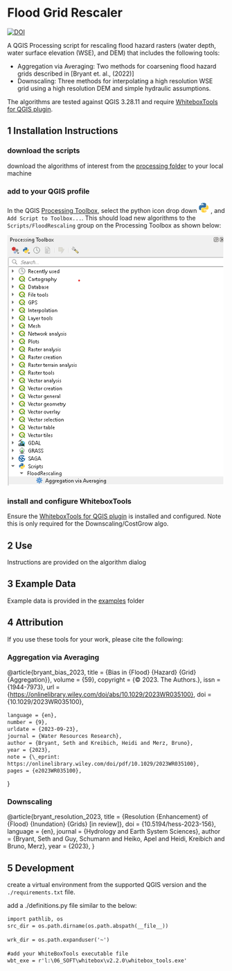 # Flood Grid Rescaler

[![DOI](https://zenodo.org/badge/547351392.svg)](https://zenodo.org/badge/latestdoi/547351392)

A QGIS Processing script for rescaling flood hazard rasters (water depth, water surface elevation (WSE), and DEM) that includes the following tools:
- Aggregation via Averaging: Two methods for coarsening flood hazard grids described in [Bryant et. al., (2022)]
- Downscaling: Three methods for interpolating a high resolution WSE grid using a high resolution DEM and simple hydraulic assumptions.

The algorithms are tested against QGIS 3.28.11 and require [WhiteboxTools for QGIS plugin](https://www.whiteboxgeo.com/manual/wbt_book/qgis_plugin.html).

## 1 Installation Instructions

### download the scripts
download the algorithms of interest from the [processing folder](floodrescaler/processing) to your local machine

### add to your QGIS profile
In the QGIS [Processing Toolbox](https://docs.qgis.org/3.22/en/docs/user_manual/processing/toolbox.html#the-toolbox), select the python icon drop down ![Scripts](/assets/mIconPythonFile.png) , and `Add Script to Toolbox...`. This should load new algorithms to the `Scripts/FloodRescaling` group on the Processing Toolbox as shown below:

![screen capture](/assets/processingToolbox_screengrab.png)

### install and configure WhiteboxTools
Ensure the [WhiteboxTools for QGIS plugin](https://www.whiteboxgeo.com/manual/wbt_book/qgis_plugin.html) is installed and configured. 
Note this is only required for the Downscaling/CostGrow algo. 

## 2 Use
Instructions are provided on the algorithm dialog

## 3 Example Data

Example data is provided in the [examples](/examples) folder

## 4 Attribution

If you use these tools for your work, please cite the following:

### Aggregation via Averaging


@article{bryant_bias_2023,
	title = {Bias in {Flood} {Hazard} {Grid} {Aggregation}},
	volume = {59},
	copyright = {© 2023. The Authors.},
	issn = {1944-7973},
	url = {https://onlinelibrary.wiley.com/doi/abs/10.1029/2023WR035100},
	doi = {10.1029/2023WR035100},
 
	language = {en},
	number = {9},
	urldate = {2023-09-23},
	journal = {Water Resources Research},
	author = {Bryant, Seth and Kreibich, Heidi and Merz, Bruno},
	year = {2023},
	note = {\_eprint: https://onlinelibrary.wiley.com/doi/pdf/10.1029/2023WR035100},
	pages = {e2023WR035100},
 
}


### Downscaling

@article{bryant_resolution_2023,
	title = {Resolution {Enhancement} of {Flood} {Inundation} {Grids} [in review]},
	doi = {10.5194/hess-2023-156},
	language = {en},
	journal = {Hydrology and Earth System Sciences},
	author = {Bryant, Seth and Guy, Schumann and Heiko, Apel and Heidi, Kreibich and Bruno, Merz},
	year = {2023},
}


## 5 Development

create a virtual environment from the supported QGIS version and the `./requirements.txt` file. 

add a ./definitions.py file similar to the below:

```
import pathlib, os
src_dir = os.path.dirname(os.path.abspath(__file__))

wrk_dir = os.path.expanduser('~')

#add your WhiteBoxTools executable file
wbt_exe = r'l:\06_SOFT\whitebox\v2.2.0\whitebox_tools.exe'
```
